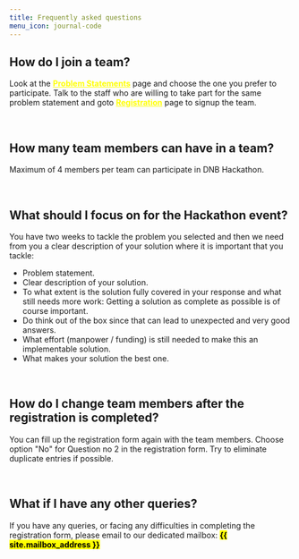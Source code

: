 ```yaml
---
title: Frequently asked questions
menu_icon: journal-code
---
```


## How do I join a team?

Look at the <a href="{{ site.baseurl }}{% link projects.md %}" style="color:yellow"><b>Problem Statements</b></a> page and choose the one you prefer to participate. Talk to the staff who are willing to take part for the same problem statement and goto <a href="{{ site.baseurl }}{% link registration.md %}" style="color:yellow"><b>Registration</b></a> page to signup the team.

<br>

## How many team members can have in a team?
Maximum of 4 members per team can participate in DNB Hackathon.

<br>

## What should I focus on for the Hackathon event?
You have two weeks to tackle the problem you selected and then we need from you a clear description of your solution where it is important that you tackle:
<div>
  <ul>
    <li>Problem statement.</li>
    <li>Clear description of your solution.</li>
    <li>To what extent is the solution fully covered in your response and what still needs more work: Getting a solution as complete as possible is of course important.</li>
    <li>Do think out of the box since that can lead to unexpected and very good answers.</li>
    <li>What effort (manpower / funding) is still needed to make this an implementable solution.</li>
    <li>What makes your solution the best one.</li>
  </ul>
</div>


<br>

## How do I change team members after the registration is completed?
You can fill up the registration form again with the team members. Choose option "No" for Question no 2 in the registration form. Try to eliminate duplicate entries if possible.

<br>

## What if I have any other queries?

If you have any queries, or facing any difficulties in completing the registration form,
please email to our dedicated mailbox: <mark><b>{{ site.mailbox_address }}</b></mark>